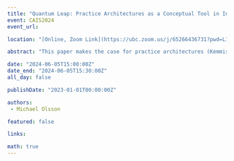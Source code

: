 ```yaml
---
title: "Quantum Leap: Practice Architectures as a Conceptual Tool in Information Practices Research"
event: CAIS2024
event_url: 

location: "[Online, Zoom Link](https://ubc.zoom.us/j/65266436731?pwd=L1dJRGwrYjNueldyUkFwZXZvc2dpUT09)"

abstract: "This paper makes the case for practice architectures (Kemmis, et al., 2014; Mahon et al. 2017) as a useful conceptual tool in information practices research. It argues that practice architectures provides a meso-sociological framework which might be used to address long-standing critique of the narrow focus on the individual information seeker in traditional information research. The paper provides a brief overview of the framework’s key concepts (e.g. cultural-discursive, material-economic, social-political arrangements). It uses findings from an ongoing study of information practices in archaeological contexts to provide an example of how they can be applied to information practices research."

date: "2024-06-05T15:00:00Z"
date_end: "2024-06-05T15:30:00Z"
all_day: false

publishDate: "2023-01-01T00:00:00Z"

authors:
 - Michael Olsson

featured: false

links:

math: true
---
```




